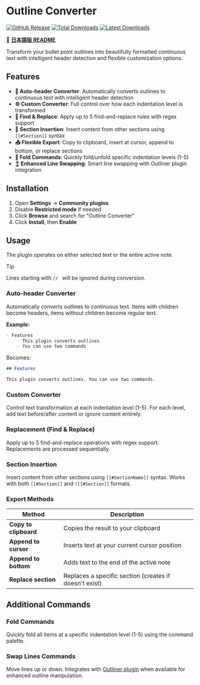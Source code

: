 # Outline Converter

[![GitHub Release](https://img.shields.io/github/v/release/masaki39/outline-converter?sort=semver&label=latest&logo=github&color=%237c3aed)](https://github.com/masaki39/outline-converter/releases/latest) [![Total Downloads](https://img.shields.io/badge/dynamic/json?logo=obsidian&url=https%3A%2F%2Fraw.githubusercontent.com%2Fobsidianmd%2Fobsidian-releases%2Fmaster%2Fcommunity-plugin-stats.json&query=%24%5B%22outline-converter%22%5D.downloads&label=total%20downloads&color=%237c3aed)](https://obsidian.md/plugins?id=outline-converter) [![Latest Downloads](https://img.shields.io/badge/dynamic/json?logo=obsidian&url=https%3A%2F%2Fraw.githubusercontent.com%2Fobsidianmd%2Fobsidian-releases%2Fmaster%2Fcommunity-plugin-stats.json&query=%24%5B%22outline-converter%22%5D%5B%221.3.8%22%5D&label=latest%20downloads&color=%237c3aed)](https://github.com/masaki39/outline-converter/releases/latest)

📖 **[日本語版 README](./README_ja.md)**

Transform your bullet point outlines into beautifully formatted continuous text with intelligent header detection and flexible customization options.

## Features

- **🤖 Auto-header Converter**: Automatically converts outlines to continuous text with intelligent header detection
- **⚙️ Custom Converter**: Full control over how each indentation level is transformed
- **🔄 Find & Replace**: Apply up to 5 find-and-replace rules with regex support
- **📝 Section Insertion**: Insert content from other sections using `[[#Section]]` syntax
- **📤 Flexible Export**: Copy to clipboard, insert at cursor, append to bottom, or replace sections
- **📁 Fold Commands**: Quickly fold/unfold specific indentation levels (1-5)
- **↕️ Enhanced Line Swapping**: Smart line swapping with Outliner plugin integration

## Installation

1. Open **Settings** → **Community plugins**
2. Disable **Restricted mode** if needed
3. Click **Browse** and search for "Outline Converter"
4. Click **Install**, then **Enable**

## Usage

The plugin operates on either selected text or the entire active note.

> [!tip]
> Lines starting with `// ` will be ignored during conversion.

### Auto-header Converter

Automatically converts outlines to continuous text. Items with children become headers, items without children become regular text.

**Example:**

```markdown
- Features
	- This plugin converts outlines
	- You can use two commands
```

Becomes:

```markdown
## Features

This plugin converts outlines. You can use two commands.
```

### Custom Converter

Control text transformation at each indentation level (1-5). For each level, add text before/after content or ignore content entirely.

### Replacement (Find & Replace)

Apply up to 5 find-and-replace operations with regex support. Replacements are processed sequentially.

### Section Insertion

Insert content from other sections using `[[#SectionName]]` syntax. Works with both `[[#Section]]` and `![[#Section]]` formats.

### Export Methods

| Method | Description |
|--------|-------------|
| **Copy to clipboard** | Copies the result to your clipboard |
| **Append to cursor** | Inserts text at your current cursor position |
| **Append to bottom** | Adds text to the end of the active note |
| **Replace section** | Replaces a specific section (creates if doesn't exist) |

## Additional Commands

### Fold Commands

Quickly fold all items at a specific indentation level (1-5) using the command palette.

### Swap Lines Commands

Move lines up or down. Integrates with [Outliner plugin](https://github.com/vslinko/obsidian-outliner) when available for enhanced outline manipulation.
